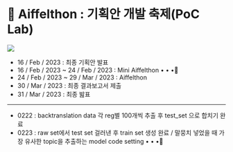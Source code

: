 # 🎇 Aiffelthon : 기획안 개발 축제(PoC Lab)
<a href="https://www.notion.so/0611ec61a62e4513b987ffa89dec0a96?pvs=4" target="_blank"><img src="https://img.shields.io/badge/Notion-000000?style=flat-square&logo=Notion&logoColor=white"/></a>
- 16 / Feb / 2023 : 최종 기획안 발표
- 16 / Feb / 2023 ~ 24 / Feb / 2023 : Mini Aiffelthon • • •🏃‍
- 24 / Feb / 2023 ~ 29 / Mar / 2023 : Aiffelthon
- 30 / Mar / 2023 : 최종 결과보고서 제출
- 31 / Mar / 2023 : 최종 밢표 

---

- 0222 : backtranslation data 각 reg별 100개씩 추출 후 test_set 으로 합치기 완료
- 0223 : raw set에서 test set 걸러낸 후 train set 생성 완료 / 말뭉치 넣었을 때 가장 유사한 topic을 추출하는 model code setting • • •🏃‍

